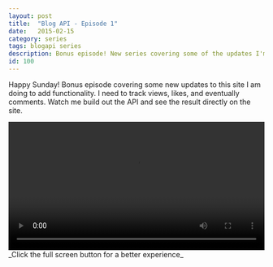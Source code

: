 ```yaml
---
layout: post
title:  "Blog API - Episode 1"
date:   2015-02-15
category: series
tags: blogapi series
description: Bonus episode! New series covering some of the updates I'm doing to this blog to add some of the functionality I would like.
id: 100
---
```


Happy Sunday! Bonus episode covering some new updates to this site I am doing to add functionality. I need to track views, likes, and eventually comments. Watch me build out the API and see the result directly on the site.

<video style="width:100%;" controls>
	<source src="http://videos.quarrantine.com?name=blogapi1.mp4" type="video/mp4">
</video>
_Click the full screen button for a better experience_
